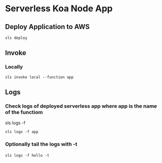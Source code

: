 # Serverless Koa Node App

## Deploy Application to AWS

```sls deploy```

## Invoke

### Locally

```sls invoke local --function app```

## Logs

### Check logs of deployed serverless app where app is the name of the functiom
sls logs -f <app-function-name>

```sls logs -f app```

### Optionally tail the logs with -t
```sls logs -f hello -t``` 